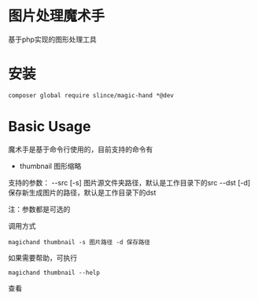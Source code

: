 # 图片处理魔术手

基于php实现的图形处理工具

# 安装
```
composer global require slince/magic-hand *@dev
```

# Basic Usage
魔术手是基于命令行使用的，目前支持的命令有
- thumbnail 图形缩略

支持的参数：
 --src [-s] 图片源文件夹路径，默认是工作目录下的src
 --dst [-d] 保存新生成图片的路径，默认是工作目录下的dst

 注：参数都是可选的

调用方式
```
magichand thumbnail -s 图片路径 -d 保存路径

```
如果需要帮助，可执行
```
magichand thumbnail --help
```
查看



